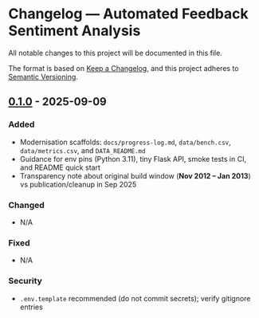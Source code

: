 # Changelog — Automated Feedback Sentiment Analysis

All notable changes to this project will be documented in this file.

The format is based on [Keep a Changelog](https://keepachangelog.com/en/1.1.0/),
and this project adheres to [Semantic Versioning](https://semver.org/spec/v2.0.0.html).

## [0.1.0] - 2025-09-09
### Added
- Modernisation scaffolds: `docs/progress-log.md`, `data/bench.csv`, `data/metrics.csv`, and `DATA_README.md`
- Guidance for env pins (Python 3.11), tiny Flask API, smoke tests in CI, and README quick start
- Transparency note about original build window (**Nov 2012 – Jan 2013**) vs publication/cleanup in Sep 2025

### Changed
- N/A

### Fixed
- N/A

### Security
- `.env.template` recommended (do not commit secrets); verify gitignore entries

[0.1.0]: https://github.com/Dineshkumarsammeta/Automated-feedback-sentiment-analysis

